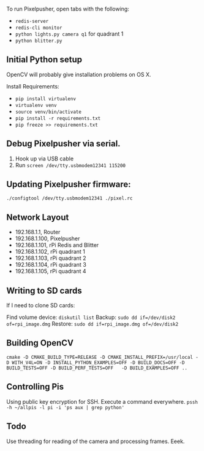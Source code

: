 To run Pixelpusher, open tabs with the following:

- `redis-server`
- `redis-cli monitor`
- `python lights.py camera q1` for quadrant 1
- `python blitter.py`

## Initial Python setup

OpenCV will probably give installation problems on OS X.

Install Requirements:
- `pip install virtualenv`
- `virtualenv venv`
- `source venv/bin/activate`
- `pip install -r requirements.txt`
- `pip freeze >> requirements.txt `

## Debug Pixelpusher via serial.

1) Hook up via USB cable
2) Run `screen /dev/tty.usbmodem12341 115200`

## Updating Pixelpusher firmware:

`./configtool /dev/tty.usbmodem12341 ./pixel.rc`

## Network Layout

- 192.168.1.1, Router
- 192.168.1.100, Pixelpusher
- 192.168.1.101, rPi Redis and Blitter
- 192.168.1.102, rPi quadrant 1
- 192.168.1.103, rPi quadrant 2
- 192.168.1.104, rPi quadrant 3
- 192.168.1.105, rPi quadrant 4

## Writing to SD cards

If I need to clone SD cards:

Find volume device: `diskutil list`
Backup: `sudo dd if=/dev/disk2 of=rpi_image.dmg`
Restore: `sudo dd if=rpi_image.dmg of=/dev/disk2`

## Building OpenCV

`cmake -D CMAKE_BUILD_TYPE=RELEASE -D CMAKE_INSTALL_PREFIX=/usr/local -D WITH_V4L=ON -D INSTALL_PYTHON_EXAMPLES=OFF -D BUILD_DOCS=OFF -D BUILD_TESTS=OFF -D BUILD_PERF_TESTS=OFF   -D BUILD_EXAMPLES=OFF ..`

## Controlling Pis

Using public key encryption for SSH. Execute a command everywhere.
`pssh -h ~/allpis -l pi -i 'ps aux | grep python'`

## Todo

Use threading for reading of the camera and processing frames. Eeek.
